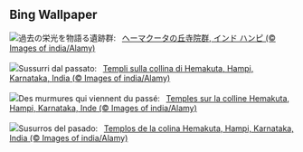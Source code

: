 ## Bing Wallpaper
![](https://www.bing.com/th?id=OHR.HemakutaHill_JA-JP9592522804_UHD.jpg&w=1000)過去の栄光を物語る遺跡群:&nbsp;&ensp;[ヘーマクータの丘寺院群, インド ハンピ (© Images of india/Alamy)](https://www.bing.com/th?id=OHR.HemakutaHill_JA-JP9592522804_UHD.jpg)
<br><br/>
![](https://www.bing.com/th?id=OHR.HemakutaHill_IT-IT1160628582_UHD.jpg&w=1000)Sussurri dal passato:&nbsp;&ensp;[Templi sulla collina di Hemakuta, Hampi, Karnataka, India (© Images of india/Alamy)](https://www.bing.com/th?id=OHR.HemakutaHill_IT-IT1160628582_UHD.jpg)
<br><br/>
![](https://www.bing.com/th?id=OHR.HemakutaHill_FR-FR6222241718_UHD.jpg&w=1000)Des murmures qui viennent du passé:&nbsp;&ensp;[Temples sur la colline Hemakuta, Hampi, Karnataka, Inde (© Images of india/Alamy)](https://www.bing.com/th?id=OHR.HemakutaHill_FR-FR6222241718_UHD.jpg)
<br><br/>
![](https://www.bing.com/th?id=OHR.HemakutaHill_ES-ES7845334706_UHD.jpg&w=1000)Susurros del pasado:&nbsp;&ensp;[Templos de la colina Hemakuta, Hampi, Karnataka, India (© Images of india/Alamy)](https://www.bing.com/th?id=OHR.HemakutaHill_ES-ES7845334706_UHD.jpg)
<br><br/>

